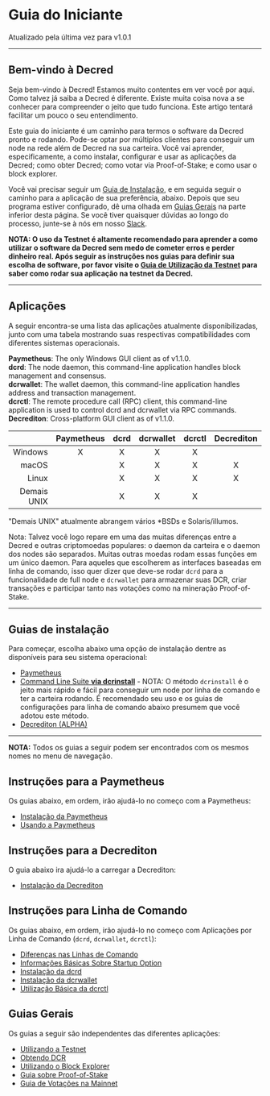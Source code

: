 # Guia do Iniciante

Atualizado pela última vez para v1.0.1

---

## Bem-vindo à Decred  

Seja bem-vindo à Decred! Estamos muito contentes em ver você por aqui. Como talvez já saiba a Decred é diferente. Existe muita coisa nova a se conhecer para compreender o jeito que tudo funciona. Este artigo tentará facilitar um pouco o seu entendimento.

Este guia do iniciante é um caminho para termos o software da Decred pronto e rodando. Pode-se optar por múltiplos clientes para conseguir um node na rede além de Decred na sua carteira. Você vai aprender, especificamente, a como instalar, configurar e usar as aplicações da Decred; como obter Decred; como votar via Proof-of-Stake; e como usar o block explorer.

Você vai precisar seguir um [Guia de Instalação](#guias-de-instalacao), e em seguida seguir o caminho para a aplicação de sua preferência, abaixo. Depois que seu programa estiver configurado, dê uma olhada em [Guias Gerais](#guias-gerais) na parte inferior desta página. Se você tiver quaisquer dúvidas ao longo do processo, junte-se à nós em nosso [Slack](/support-directory.md#join-us-on-slack).

**NOTA: O uso da Testnet é altamente recomendado para aprender a como utilizar o software da Decred sem medo de cometer erros e perder dinheiro real. Após seguir as instruções nos guias para definir sua escolha de software, por favor visite o [Guia de Utilização da Testnet](/getting-started/using-testnet.md) para saber como rodar sua aplicação na testnet da Decred.**

---

## Aplicações

A seguir encontra-se uma lista das aplicações atualmente disponibilizadas, junto com uma tabela mostrando suas respectivas compatibilidades com diferentes sistemas operacionais.

**Paymetheus**: The only Windows GUI client as of v1.1.0. <br />
**dcrd**: The node daemon, this command-line application handles block management and consensus. <br />
**dcrwallet**: The wallet daemon, this command-line application handles address and transaction management. <br />
**dcrctl**: The remote procedure call (RPC) client, this command-line application is used to control dcrd and dcrwallet via RPC commands. <br />
**Decrediton**: Cross-platform GUI client as of v1.1.0.

|           | Paymetheus | dcrd | dcrwallet | dcrctl | Decrediton |
| ---------:|:----------:|:----:|:---------:|:------:|:-----------:|
| Windows   | X          | X    | X         | X      |             |
| macOS     |            | X    | X         | X      | X           |
| Linux     |            | X    | X         | X      | X           |
| Demais UNIX|            | X    | X         | X      |             |

"Demais UNIX" atualmente abrangem vários *BSDs e Solaris/illumos.

Nota: Talvez você logo repare em uma das muitas diferenças entre a Decred e outras 
criptomoedas populares: o daemon da carteira e o daemon dos nodes são separados.
Muitas outras moedas rodam essas funções em um único daemon.
Para aqueles que escolherem as interfaces baseadas em linha de comando, isso quer dizer que deve-se
rodar `dcrd` para a funcionalidade de full node e `dcrwallet` para armazenar  suas DCR,
criar transações e participar tanto nas votações como na mineração Proof-of-Stake.

---

## Guias de instalação

Para começar, escolha abaixo uma opção de instalação dentre as disponíveis para seu sistema operacional:

* [Paymetheus](/getting-started/user-guides/paymetheus.md)
* [Command Line Suite **via dcrinstall**](/getting-started/user-guides/cli-installation.md) - NOTA: O método `dcrinstall` é o jeito mais rápido e fácil para conseguir um node por linha de comando e ter a carteira rodando. É recomendado seu uso e os guias de configurações para linha de comando abaixo presumem que você adotou este método.
* [Decrediton (ALPHA)](/getting-started/user-guides/decrediton-setup.md)

---

**NOTA:** Todos os guias a seguir podem ser encontrados com os mesmos nomes no menu de navegação.

## Instruções para a Paymetheus

Os guias abaixo, em ordem, irão ajudá-lo no começo com a Paymetheus: 

* [Instalação da Paymetheus ](/getting-started/user-guides/paymetheus.md)
* [Usando a Paymetheus](/getting-started/user-guides/using-paymetheus.md)

## Instruções para a Decrediton

O guia abaixo ira ajudá-lo a carregar a Decrediton:

* [Instalação da Decrediton](/getting-started/user-guides/decrediton-setup.md)

## Instruções para Linha de Comando

Os guias abaixo, em ordem, irão ajudá-lo no começo com Aplicações por Linha de Comando (`dcrd`, `dcrwallet`, `dcrctl`):

* [Diferenças nas Linhas de Comando](/getting-started/cli-differences.md)
* [Informações Básicas Sobre Startup Option ](/getting-started/startup-basics.md)
* [Instalação da dcrd](/getting-started/user-guides/dcrd-setup.md)
* [Instalação da dcrwallet](/getting-started/user-guides/dcrwallet-setup.md)
* [Utilização Básica da dcrctl](/getting-started/user-guides/dcrctl-basics.md)

## Guias Gerais

Os guias a seguir são independentes das diferentes aplicações:

* [Utilizando a Testnet](/getting-started/using-testnet.md)
* [Obtendo DCR](/getting-started/obtaining-dcr.md)
* [Utilizando o Block Explorer](/getting-started/using-the-block-explorer.md)
* [Guia sobre Proof-of-Stake](/mining/proof-of-stake.md)
* [Guia de Votações na Mainnet](/getting-started/user-guides/agenda-voting.md)

